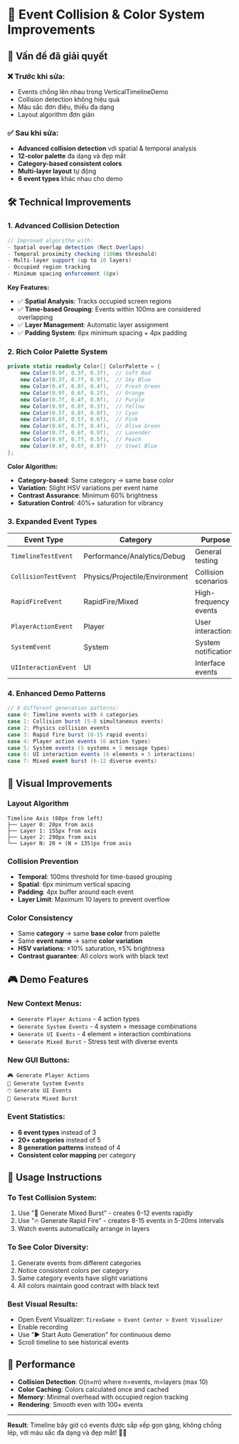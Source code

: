 # 🚀 Event Collision & Color System Improvements

## 🎯 Vấn đề đã giải quyết

### ❌ **Trước khi sửa:**
- Events chồng lên nhau trong VerticalTimelineDemo
- Collision detection không hiệu quả
- Màu sắc đơn điệu, thiếu đa dạng
- Layout algorithm đơn giản

### ✅ **Sau khi sửa:**
- **Advanced collision detection** với spatial & temporal analysis
- **12-color palette** đa dạng và đẹp mắt
- **Category-based consistent colors**
- **Multi-layer layout** tự động
- **6 event types** khác nhau cho demo

## 🛠️ Technical Improvements

### 1. **Advanced Collision Detection**

```csharp
// Improved algorithm with:
- Spatial overlap detection (Rect.Overlaps)
- Temporal proximity checking (100ms threshold)  
- Multi-layer support (up to 10 layers)
- Occupied region tracking
- Minimum spacing enforcement (6px)
```

**Key Features:**
- ✅ **Spatial Analysis**: Tracks occupied screen regions
- ✅ **Time-based Grouping**: Events within 100ms are considered overlapping
- ✅ **Layer Management**: Automatic layer assignment
- ✅ **Padding System**: 6px minimum spacing + 4px padding

### 2. **Rich Color Palette System**

```csharp
private static readonly Color[] ColorPalette = {
    new Color(0.9f, 0.3f, 0.3f),  // Soft Red
    new Color(0.3f, 0.7f, 0.9f),  // Sky Blue  
    new Color(0.4f, 0.8f, 0.4f),  // Fresh Green
    new Color(0.9f, 0.6f, 0.2f),  // Orange
    new Color(0.7f, 0.4f, 0.8f),  // Purple
    new Color(0.9f, 0.8f, 0.3f),  // Yellow
    new Color(0.5f, 0.8f, 0.8f),  // Cyan
    new Color(0.8f, 0.5f, 0.6f),  // Pink
    new Color(0.6f, 0.7f, 0.4f),  // Olive Green
    new Color(0.7f, 0.6f, 0.9f),  // Lavender
    new Color(0.9f, 0.7f, 0.5f),  // Peach
    new Color(0.4f, 0.6f, 0.8f)   // Steel Blue
};
```

**Color Algorithm:**
- **Category-based**: Same category → same base color
- **Variation**: Slight HSV variations per event name
- **Contrast Assurance**: Minimum 60% brightness
- **Saturation Control**: 40%+ saturation for vibrancy

### 3. **Expanded Event Types**

| Event Type | Category | Purpose | Color |
|------------|----------|---------|-------|
| `TimelineTestEvent` | Performance/Analytics/Debug | General testing | Palette-based |
| `CollisionTestEvent` | Physics/Projectile/Environment | Collision scenarios | Dynamic |
| `RapidFireEvent` | RapidFire/Mixed | High-frequency events | Red spectrum |
| `PlayerActionEvent` | Player | User interactions | Blue spectrum |
| `SystemEvent` | System | System notifications | Green spectrum |
| `UIInteractionEvent` | UI | Interface events | Orange spectrum |

### 4. **Enhanced Demo Patterns**

```csharp
// 8 different generation patterns:
case 0: Timeline events with 4 categories
case 1: Collision burst (5-8 simultaneous events)
case 2: Physics collision events  
case 3: Rapid fire burst (8-15 rapid events)
case 4: Player action events (6 action types)
case 5: System events (5 systems × 5 message types)
case 6: UI interaction events (6 elements × 5 interactions)
case 7: Mixed event burst (6-12 diverse events)
```

## 🎨 Visual Improvements

### **Layout Algorithm**
```
Timeline Axis (60px from left)
├── Layer 0: 20px from axis
├── Layer 1: 155px from axis  
├── Layer 2: 290px from axis
└── Layer N: 20 + (N × 135)px from axis
```

### **Collision Prevention**
- **Temporal**: 100ms threshold for time-based grouping
- **Spatial**: 6px minimum vertical spacing
- **Padding**: 4px buffer around each event
- **Layer Limit**: Maximum 10 layers to prevent overflow

### **Color Consistency**
- Same **category** → same **base color** from palette
- Same **event name** → same **color variation**
- **HSV variations**: ±10% saturation, ±5% brightness
- **Contrast guarantee**: All colors work with black text

## 🎮 Demo Features

### **New Context Menus:**
- `Generate Player Actions` - 4 action types
- `Generate System Events` - 4 system × message combinations
- `Generate UI Events` - 4 element × interaction combinations
- `Generate Mixed Burst` - Stress test with diverse events

### **New GUI Buttons:**
```
🎮 Generate Player Actions
🔧 Generate System Events  
🖱️ Generate UI Events
🌈 Generate Mixed Burst
```

### **Event Statistics:**
- **6 event types** instead of 3
- **20+ categories** instead of 5
- **8 generation patterns** instead of 4
- **Consistent color mapping** per category

## 🔧 Usage Instructions

### **To Test Collision System:**
1. Use "🌈 Generate Mixed Burst" - creates 6-12 events rapidly
2. Use "🔥 Generate Rapid Fire" - creates 8-15 events in 5-20ms intervals
3. Watch events automatically arrange in layers

### **To See Color Diversity:**
1. Generate events from different categories
2. Notice consistent colors per category
3. Same category events have slight variations
4. All colors maintain good contrast with black text

### **Best Visual Results:**
- Open Event Visualizer: `TirexGame > Event Center > Event Visualizer`
- Enable recording
- Use "▶️ Start Auto Generation" for continuous demo
- Scroll timeline to see historical events

## 🚀 Performance

- **Collision Detection**: O(n×m) where n=events, m=layers (max 10)
- **Color Caching**: Colors calculated once and cached
- **Memory**: Minimal overhead with occupied region tracking
- **Rendering**: Smooth even with 100+ events

---

**Result**: Timeline bây giờ có events được sắp xếp gọn gàng, không chồng lép, với màu sắc đa dạng và đẹp mắt! 🌈✨